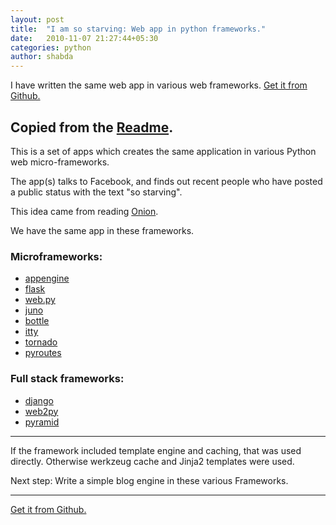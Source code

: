 ```yaml
---
layout: post
title:  "I am so starving: Web app in python frameworks."
date:   2010-11-07 21:27:44+05:30
categories: python
author: shabda
---
```

I have written the same web app in various web frameworks. [Get it from Github.](https://github.com/agiliq/so-starving)

Copied from the [Readme](https://github.com/agiliq/so-starving/blob/master/README.md).
-----------------------------

This is a set of apps which creates the same application in various
Python web micro-frameworks.

The app(s) talks to Facebook, and finds out recent people
who have posted a public status with the text "so starving".

This idea came from reading [Onion](http://www.theonion.com/articles/i-am-so-starving-vs-i-am-so-starving,11541/).

We have the same app in these frameworks.  

### Microframeworks:

* [appengine](http://code.google.com/appengine/)
* [flask](http://flask.pocoo.org/)
* [web.py](http://webpy.org/)
* [juno](https://github.com/breily/juno)
* [bottle](http://bottle.paws.de/docs/dev/index.html)
* [itty](http://toastdriven.com/fresh/itty-sinatra-inspired-micro-framework/)
* [tornado](http://www.tornadoweb.org/)
* [pyroutes](http://www.pyroutes.com/)

### Full stack frameworks:

* [django](http://djangoproject.com/)
* [web2py](http://web2py.com/)
* [pyramid](http://docs.pylonshq.com/faq/pyramid.html)


------------------------

If the framework included template engine and caching, that was used directly.
Otherwise werkzeug cache and Jinja2 templates were used.

Next step: Write a simple blog engine in these various Frameworks.

---------

[Get it from Github.](https://github.com/agiliq/so-starving)

